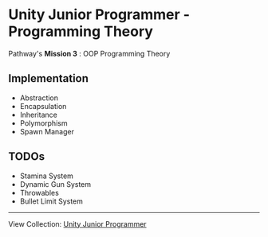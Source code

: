# Unity Junior Programmer - Programming Theory
Pathway's <b>Mission 3</b> : OOP Programming Theory

## Implementation 
- Abstraction
- Encapsulation
- Inheritance
- Polymorphism
- Spawn Manager

## TODOs
- Stamina System
- Dynamic Gun System
- Throwables
- Bullet Limit System

---
View Collection: <a href="https://github.com/jazersalazar/Unity-Junior-Programmer">Unity Junior Programmer</a>
